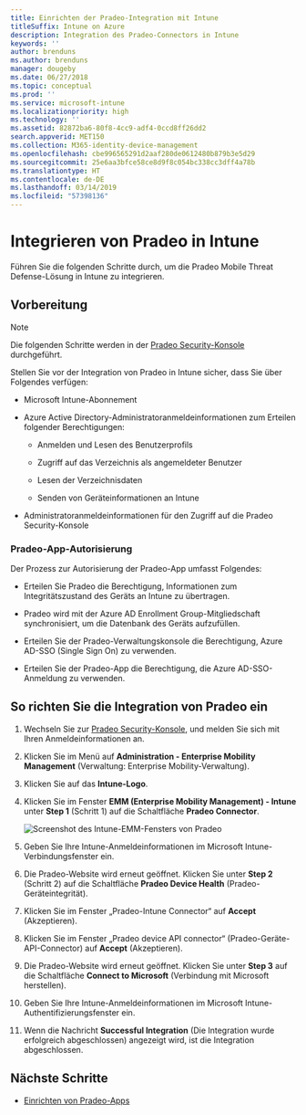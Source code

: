 ```yaml
---
title: Einrichten der Pradeo-Integration mit Intune
titleSuffix: Intune on Azure
description: Integration des Pradeo-Connectors in Intune
keywords: ''
author: brenduns
ms.author: brenduns
manager: dougeby
ms.date: 06/27/2018
ms.topic: conceptual
ms.prod: ''
ms.service: microsoft-intune
ms.localizationpriority: high
ms.technology: ''
ms.assetid: 82872ba6-80f8-4cc9-adf4-0ccd8ff26dd2
search.appverid: MET150
ms.collection: M365-identity-device-management
ms.openlocfilehash: cbe996565291d2aaf280de0612480b879b3e5d29
ms.sourcegitcommit: 25e6aa3bfce58ce8d9f8c054bc338cc3dff4a78b
ms.translationtype: HT
ms.contentlocale: de-DE
ms.lasthandoff: 03/14/2019
ms.locfileid: "57398136"
---
```

# <a name="integrate-pradeo-with-intune"></a>Integrieren von Pradeo in Intune

Führen Sie die folgenden Schritte durch, um die Pradeo Mobile Threat Defense-Lösung in Intune zu integrieren.

## <a name="before-you-begin"></a>Vorbereitung

> [!NOTE]
> Die folgenden Schritte werden in der [Pradeo Security-Konsole](https://www.apps-security.com) durchgeführt.

Stellen Sie vor der Integration von Pradeo in Intune sicher, dass Sie über Folgendes verfügen:

-   Microsoft Intune-Abonnement

-   Azure Active Directory-Administratoranmeldeinformationen zum Erteilen folgender Berechtigungen:

    -   Anmelden und Lesen des Benutzerprofils

    -   Zugriff auf das Verzeichnis als angemeldeter Benutzer

    -   Lesen der Verzeichnisdaten

    -   Senden von Geräteinformationen an Intune

-   Administratoranmeldeinformationen für den Zugriff auf die Pradeo Security-Konsole

### <a name="pradeo-app-authorization"></a>Pradeo-App-Autorisierung

Der Prozess zur Autorisierung der Pradeo-App umfasst Folgendes:

-   Erteilen Sie Pradeo die Berechtigung, Informationen zum Integritätszustand des Geräts an Intune zu übertragen.

-   Pradeo wird mit der Azure AD Enrollment Group-Mitgliedschaft synchronisiert, um die Datenbank des Geräts aufzufüllen.

-   Erteilen Sie der Pradeo-Verwaltungskonsole die Berechtigung, Azure AD-SSO (Single Sign On) zu verwenden.

-   Erteilen Sie der Pradeo-App die Berechtigung, die Azure AD-SSO-Anmeldung zu verwenden.

## <a name="to-set-up-pradeo-integration"></a>So richten Sie die Integration von Pradeo ein

1.  Wechseln Sie zur [Pradeo Security-Konsole](https://www.apps-security.com), und melden Sie sich mit Ihren Anmeldeinformationen an.

2.  Klicken Sie im Menü auf **Administration - Enterprise Mobility Management** (Verwaltung: Enterprise Mobility-Verwaltung).

3.  Klicken Sie auf das **Intune-Logo**.

4.  Klicken Sie im Fenster **EMM (Enterprise Mobility Management) - Intune** unter **Step 1** (Schritt 1) auf die Schaltfläche **Pradeo Connector**. 

    ![Screenshot des Intune-EMM-Fensters von Pradeo](./media/pradeo_setup.png)

5. Geben Sie Ihre Intune-Anmeldeinformationen im Microsoft Intune-Verbindungsfenster ein.

5.  Die Pradeo-Website wird erneut geöffnet. Klicken Sie unter **Step 2** (Schritt 2) auf die Schaltfläche **Pradeo Device Health** (Pradeo-Geräteintegrität).

7. Klicken Sie im Fenster „Pradeo-Intune Connector“ auf **Accept** (Akzeptieren). 

8. Klicken Sie im Fenster „Pradeo device API connector“ (Pradeo-Geräte-API-Connector) auf **Accept** (Akzeptieren).

9. Die Pradeo-Website wird erneut geöffnet. Klicken Sie unter **Step 3** auf die Schaltfläche **Connect to Microsoft** (Verbindung mit Microsoft herstellen). 

10. Geben Sie Ihre Intune-Anmeldeinformationen im Microsoft Intune-Authentifizierungsfenster ein.

11. Wenn die Nachricht **Successful Integration** (Die Integration wurde erfolgreich abgeschlossen) angezeigt wird, ist die Integration abgeschlossen.

## <a name="next-steps"></a>Nächste Schritte

-   [Einrichten von Pradeo-Apps](mtd-apps-ios-app-configuration-policy-add-assign.md)

